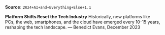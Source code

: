 **Source:** `2024+AI+and+Everything+Else+1.1`

**Platform Shifts Reset the Tech Industry**
Historically, new platforms like PCs, the web, smartphones, and the cloud have emerged every 10-15 years, reshaping the tech landscape. — Benedict Evans, December 2023

